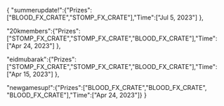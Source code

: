 {
"summerupdate!":{"Prizes":["BLOOD_FX_CRATE","STOMP_FX_CRATE"],"Time":["Jul 5, 2023"]
},

"20kmembers":{"Prizes":["STOMP_FX_CRATE","STOMP_FX_CRATE","BLOOD_FX_CRATE"],"Time":["Apr 24, 2023"]
},

"eidmubarak":{"Prizes":["STOMP_FX_CRATE","STOMP_FX_CRATE","BLOOD_FX_CRATE"],"Time":["Apr 15, 2023"]
},

"newgamesup!":{"Prizes":["BLOOD_FX_CRATE","BLOOD_FX_CRATE", "BLOOD_FX_CRATE"],"Time":["Apr 24, 2023"]}
}
